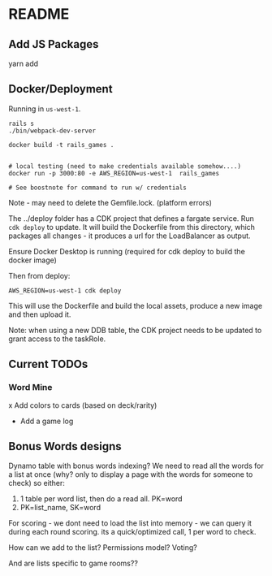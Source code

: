 # README

## Add JS Packages
yarn add <package>

## Docker/Deployment
Running in `us-west-1`.

```
rails s
./bin/webpack-dev-server
```

```
docker build -t rails_games .


# local testing (need to make credentials available somehow....)
docker run -p 3000:80 -e AWS_REGION=us-west-1  rails_games

# See boostnote for command to run w/ credentials

```

Note - may need to delete the Gemfile.lock. (platform errors)

The ../deploy folder has a CDK project that defines a fargate service.  Run `cdk deploy` to update.
It will build the Dockerfile from this directory, which packages all changes - it produces a url for
the LoadBalancer as output.



Ensure Docker Desktop is running (required for cdk deploy to build the docker image)

Then from deploy:
```shell
AWS_REGION=us-west-1 cdk deploy
```

This will use the Dockerfile and build the local assets, produce a new image and then upload it.

Note: when using a new DDB table, the CDK project needs to be updated to grant access to the taskRole.

## Current TODOs
### Word Mine
x Add colors to cards (based on deck/rarity)
* Add a game log




## Bonus Words designs

Dynamo table with bonus words
indexing? 
We need to read all the words for a list at once (why? only to display a page with the words for someone to check)
so either:
1. 1 table per word list, then do a read all. PK=word
2. PK=list_name, SK=word

For scoring - we dont need to load the list into memory - we can query it during each round scoring.
its a quick/optimized call, 1 per word to check.

How can we add to the list?
Permissions model?  Voting?


And are lists specific to game rooms??
